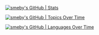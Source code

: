 [![smeby's GitHub | Stats](https://stats.quine.sh/smeby/github?theme=light)](https://quine.sh?utm_source=widgets&utm_campaign=smeby) 

[![smeby's GitHub | Topics Over Time](https://stats.quine.sh/smeby/topics-over-time?theme=light)](https://quine.sh?utm_source=widgets&utm_campaign=smeby)

[![smeby's GitHub | Languages Over Time](https://stats.quine.sh/smeby/languages-over-time?theme=light)](https://quine.sh?utm_source=widgets&utm_campaign=smeby)
